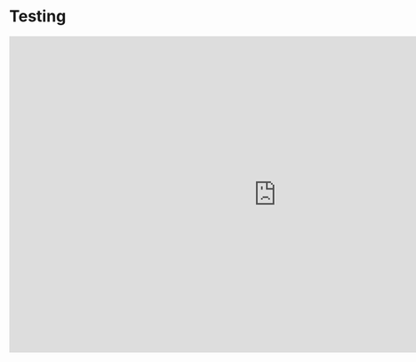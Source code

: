 # Testing

<div class="iframeWrapper">
	<iframe src="https://docs.google.com/presentation/d/e/2PACX-1vQGTOH2apiv8cDncPOcUOXaC1sYDk4Mc8RSldUEyFTjo-H_iL0QHI3QSZXMakVSt5Q-GMfzFKzPWZci/embed?start=false&loop=false&delayms=3000" frameborder="0" width="960" height="569" allowfullscreen="true" mozallowfullscreen="true" webkitallowfullscreen="true"></iframe>
</div>